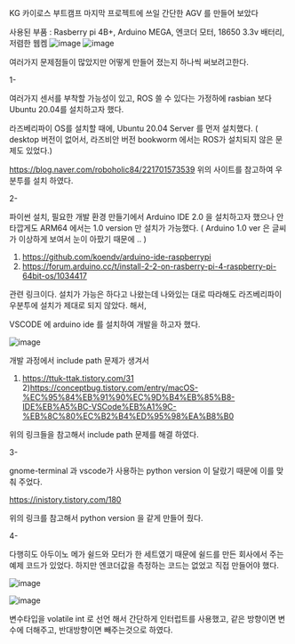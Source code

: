 KG 카이로스 부트캠프 마지막 프로젝트에 쓰일 간단한 AGV 를 만들어 보았다

사용된 부품 : Rasberry pi 4B+, Arduino MEGA, 엔코더 모터, 18650 3.3v 배터리, 저렴한 웹켐
![image](https://github.com/kroker22/arduino/assets/156269847/65693795-6f9a-4a2d-a85a-3167f519c861)
![image](https://github.com/kroker22/arduino/assets/156269847/1e18de5d-2ae0-497a-b19e-aeda55425d40)
  
여러가지 문제점들이 많았지만 어떻게 만들어 졌는지 하나씩 써보려고한다. 

1-

여러가지 센서를 부착할 가능성이 있고, ROS 쓸 수 있다는 가정하에 rasbian 보다 Ubuntu 20.04를 설치하고자 했다.

라즈베리파이 OS를 설치할 때에, Ubuntu 20.04 Server 를 먼저 설치했다. 
( desktop 버전이 없어서, 라즈비안 버전 bookworm 에서는 ROS가 설치되지 않은 문제도 있었다.)

https://blog.naver.com/roboholic84/221701573539
위의 사이트를 참고하여 우분투를 설치 하였다.


2-

파이썬 설치, 필요한 개발 환경 만들기에서 Arduino IDE 2.0 을 설치하고자 했으나 안타깝게도 ARM64 에서는 1.0 version 만 설치가 가능했다.
( Arduino 1.0 ver 은 글씨가 이상하게 보여서 눈이 아팠기 때문에 .. )
  1) https://github.com/koendv/arduino-ide-raspberrypi
  2) https://forum.arduino.cc/t/install-2-2-on-rasberry-pi-4-raspberry-pi-64bit-os/1034417

관련 링크이다. 설치가 가능은 하다고 나왔는데 나와있는 대로 따라해도 라즈베리파이 우분투에 설치가 제대로 되지 않았다.
해서,

VSCODE 에 arduino ide 를 설치하여 개발을 하고자 했다.

![image](https://github.com/kroker22/arduino/assets/156269847/874a290a-67bb-4a83-94a6-14d77da69ab5)

개발 과정에서  include path 문제가 생겨서 

  1) https://ttuk-ttak.tistory.com/31
  2)https://conceptbug.tistory.com/entry/macOS-%EC%95%84%EB%91%90%EC%9D%B4%EB%85%B8-IDE%EB%A5%BC-VSCode%EB%A1%9C-%EB%8C%80%EC%B2%B4%ED%95%98%EA%B8%B0

위의 링크들을 참고해서 include path 문제를 해결 하였다.



3-

gnome-terminal 과 vscode가 사용하는 python version 이 달랐기 때문에 이를 맞춰 주었다.

https://inistory.tistory.com/180

위의 링크를 참고해서 python version 을 같게 만들어 줬다.


4-

다행히도 아두이노 메가 쉴드와 모터가 한 세트였기 때문에 쉴드를 만든 회사에서 주는 예제 코드가 있었다.
하지만 엔코더값을 측정하는 코드는 없었고 직접 만들어야 했다. 

 ![image](https://github.com/kroker22/arduino/assets/156269847/71307680-edc8-4087-bd86-6cafb379381b)

![image](https://github.com/kroker22/arduino/assets/156269847/c851b588-1905-46f3-a183-d29ccdc02ee6)

변수타입을 volatile int 로 선언 해서
간단하게 인터럽트를 사용했고, 같은 방향이면 변수에 더해주고, 반대방향이면 빼주는것으로 하였다.

